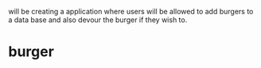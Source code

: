 will be creating a application where users will be allowed to add burgers to a data base and also devour the burger if they wish to.
# burger
